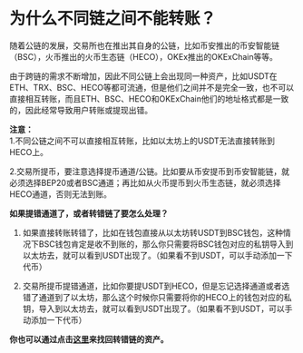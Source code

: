 # 为什么不同链之间不能转账？

随着公链的发展，交易所也在推出其自身的公链，比如币安推出的币安智能链（BSC），火币推出的火币生态链（HECO），OKEx推出的OKExChain等等。

由于跨链的需求不断增加，因此不同公链上会出现同一种资产，比如USDT在ETH、TRX、BSC、HECO等都可流通，但是他们之间并不是完全一致，也不可以直接相互转账，而且ETH、BSC、HECO和OKExChain他们的地址格式都是一致的，因此经常导致用户转账或提现出错。



**注意：**   
1.不同公链之间不可以直接相互转账，比如以太坊上的USDT无法直接转账到HECO上。 

2.交易所提币，要注意选择提币通道/公链。比如要从币安提币到币安智能链，就必须选择BEP20或者BSC通道；再比如从火币提币到火币生态链，就必须选择HECO通道，否则无法到账。



**如果提错通道了，或者转错链了要怎么处理？**   
1. 如果直接转账转错了，比如在钱包直接从以太坊转USDT到BSC钱包，这种情况下BSC钱包肯定是收不到账的，那么你只需要将BSC钱包对应的私钥导入到以太坊去，就可以看到USDT出现了。（如果看不到USDT，可以手动添加一下代币） 

2. 交易所提币提错通道，比如你要提USDT到HECO，但是忘记选择通道或者选错了通道到了以太坊，那么这个时候你只需要将你的HECO上的钱包对应的私钥，导入到以太坊去，就可以看到USDT出现了。（如果看不到USDT，可以手动添加一下代币）

**你也可以通过点击**[**这里**](https://tp-lab.tokenpocket.pro/AssetsFind/index.html?locale=zh#/)**来找回转错链的资产。**



